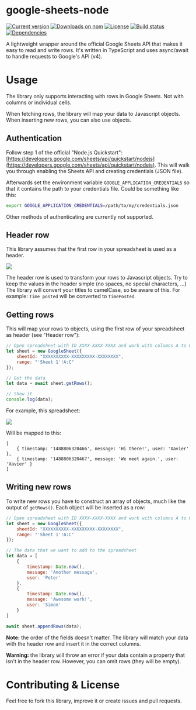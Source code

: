 # google-sheets-node

[![Current version](https://img.shields.io/npm/v/google-sheets-wrapper.svg)](https://www.npmjs.com/package/google-sheets-wrapper)
[![Downloads on npm](https://img.shields.io/npm/dt/google-sheets-wrapper.svg)](https://www.npmjs.com/package/google-sheets-wrapper)
[![License](https://img.shields.io/npm/l/google-sheets-wrapper.svg)](/LICENSE)
[![Build status](https://img.shields.io/travis/Savjee/google-sheets-wrapper.svg)](https://travis-ci.org/Savjee/google-sheets-wrapper)
[![Dependencies](https://img.shields.io/david/savjee/google-sheets-wrapper.svg)](https://david-dm.org/Savjee/google-sheets-wrapper)

A lightweight wrapper around the official Google Sheets API that makes it easy to read and write rows. It's written in TypeScript and uses async/await to handle requests to Google's API (v4).

# Usage
The library only supports interacting with rows in Google Sheets. Not with columns or individual cells.

When fetching rows, the library will map your data to Javascript objects. When inserting new rows, you can also use objects.

## Authentication
Follow step 1 of the official "Node.js Quickstart": [https://developers.google.com/sheets/api/quickstart/nodejs](https://developers.google.com/sheets/api/quickstart/nodejs). This will walk you through enabling the Sheets API and creating credentials (JSON file).

Afterwards set the environment variable ``GOOGLE_APPLICATION_CREDENTIALS`` so that it contains the path to your credentials file. Could be something like this:

```bash
export GOOGLE_APPLICATION_CREDENTIALS=/path/to/my/credentials.json
```

Other methods of authenticating are currently not supported.

## Header row
This library assumes that the first row in your spreadsheet is used as a header.

![](https://savjee.github.io/google-sheets-wrapper/screenshots/header-row.png)

The header row is used to transform your rows to Javascript objects. Try to keep the values in the header simple (no spaces, no special characters, ...) The library will convert your titles to camelCase, so be aware of this. For example: ``Time posted`` will be converted to ``timePosted``.

## Getting rows
This will map your rows to objects, using the first row of your spreadsheet as header (see "Header row"):

```javascript
// Open spreadsheet with ID XXXX-XXXX-XXXX and work with columns A to C in worksheet "Sheet 1"
let sheet = new GoogleSheet({
    sheetId: "XXXXXXXXXX-XXXXXXXXX-XXXXXXXX",
    range: "'Sheet 1'!A:C"
});

// Get the data
let data = await sheet.getRows();

// Show it
console.log(data);
```

For example, this spreadsheet:

![](https://savjee.github.io/google-sheets-wrapper/screenshots/simple-spreadsheet.png)

Will be mapped to this:
```
[
    { timestamp: '1488806320466', message: 'Hi there!', user: 'Xavier' },
    { timestamp: '1488806320467', message: 'We meet again.', user: 'Xavier' }
]
```

## Writing new rows
To write new rows you have to construct an array of objects, much like the output of ``getRows()``.
Each object will be inserted as a row:

```javascript
// Open spreadsheet with ID XXXX-XXXX-XXXX and work with columns A to C in worksheet "Sheet 1"
let sheet = new GoogleSheet({
    sheetId: "XXXXXXXXXX-XXXXXXXXX-XXXXXXXX",
    range: "'Sheet 1'!A:C"
});

// The data that we want to add to the spreadsheet
let data = [
    {
        timestamp: Date.now(),
        message: 'Another message',
        user: 'Peter'
    },
    {
        timestamp: Date.now(),
        message: 'Awesome work!',
        user: 'Simon'
    }
]

await sheet.appendRows(data);
```

**Note:** the order of the fields doesn't matter. The library will match your data with the header row and insert it in the correct columns.

**Warning:** the library will throw an error if your data contain a property that isn't in the header row. However, you can omit rows (they will be empty).

# Contributing & License
Feel free to fork this library, improve it or create issues and pull requests.